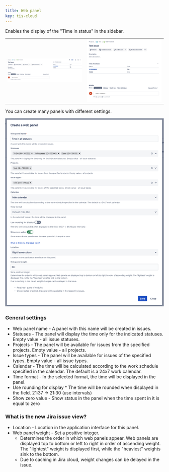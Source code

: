 ```yaml
---
title: Web panel
key: tis-cloud
---
```


Enables the display of the "Time in status" in the sidebar.

<table>
<tr>
<td><a href="/uploads/tis-cloud/web-panel-1.png"><img src="/uploads/tis-cloud/web-panel-1.png" /></a></td>
<td><a href="/uploads/tis-cloud/web-panel-2.png"><img src="/uploads/tis-cloud/web-panel-2.png" /></a></td>
</tr>
</table>

   



You can create many panels with different settings.
<p style="text-align: center;"><a href="/uploads/tis-cloud/web-panel-create.png"><img src="/uploads/tis-cloud/web-panel-create.png" /></a></p>

### General settings ### 

* Web panel name - A panel with this name will be created in issues.
* Statuses - The panel will display the time only for the indicated statuses. Empty value - all issue statuses.
* Projects - The panel will be available for issues from the specified projects. Empty value - all projects.
* Issue types - The panel will be available for issues of the specified types. Empty value - all issue types.
* Calendar - The time will be calculated according to the work schedule specified in the calendar. The default is a 24x7 work calendar.
* Time format - In the selected format, the time will be displayed in the panel.
* Use rounding for display * The time will be rounded when displayed in the field. 21:37 -> 21:30 (use intervals)
* Show zero value - Show status in the panel when the time spent in it is equal to zero

### What is the new Jira issue view? ### 
* Location - Location in the application interface for this panel.
* Web panel weight - Set a positive integer.
    * Determines the order in which web panels appear. Web panels are displayed top to bottom or left to right in order of ascending weight. The "lightest" weight is displayed first, while the "heaviest" weights sink to the bottom.
    * Due to caching in Jira cloud, weight changes can be delayed in the issue.
